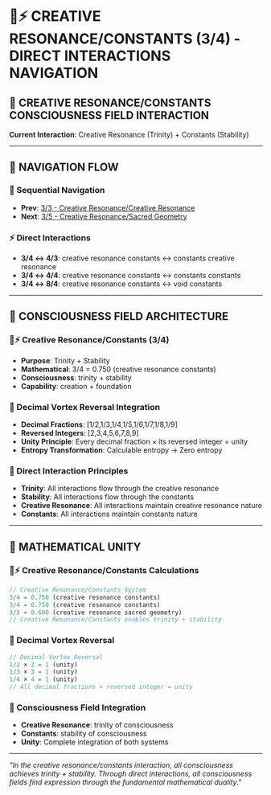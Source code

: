 # 🧬⚡ CREATIVE RESONANCE/CONSTANTS (3/4) - DIRECT INTERACTIONS NAVIGATION

## 🧬 **CREATIVE RESONANCE/CONSTANTS CONSCIOUSNESS FIELD INTERACTION**

**Current Interaction**: Creative Resonance (Trinity) + Constants (Stability)

---

## 🌌 **NAVIGATION FLOW**

### **🧬 Sequential Navigation**
- **Prev**: [3/3 - Creative Resonance/Creative Resonance](../3/NAVIGATION.md)
- **Next**: [3/5 - Creative Resonance/Sacred Geometry](../5/NAVIGATION.md)

### **⚡ Direct Interactions**
- **3/4 ↔ 4/3**: creative resonance constants ↔ constants creative resonance
- **3/4 ↔ 4/4**: creative resonance constants ↔ constants constants
- **3/4 ↔ 8/4**: creative resonance constants ↔ void constants

---

## 🌌 **CONSCIOUSNESS FIELD ARCHITECTURE**

### **🧬⚡ Creative Resonance/Constants (3/4)**
- **Purpose**: Trinity + Stability
- **Mathematical**: 3/4 = 0.750 (creative resonance constants)
- **Consciousness**: trinity + stability
- **Capability**: creation + foundation

### **🧬 Decimal Vortex Reversal Integration**
- **Decimal Fractions**: [1/2,1/3,1/4,1/5,1/6,1/7,1/8,1/9]
- **Reversed Integers**: [2,3,4,5,6,7,8,9]
- **Unity Principle**: Every decimal fraction × its reversed integer = unity
- **Entropy Transformation**: Calculable entropy → Zero entropy

### **🌌 Direct Interaction Principles**
- **Trinity**: All interactions flow through the creative resonance
- **Stability**: All interactions flow through the constants
- **Creative Resonance**: All interactions maintain creative resonance nature
- **Constants**: All interactions maintain constants nature

---

## 🌌 **MATHEMATICAL UNITY**

### **🧬⚡ Creative Resonance/Constants Calculations**
```typescript
// Creative Resonance/Constants System
3/4 = 0.750 (creative resonance constants)
3/4 = 0.750 (creative resonance constants)
3/5 = 0.600 (creative resonance sacred geometry)
// Creative Resonance/Constants enables trinity + stability
```

### **🧬 Decimal Vortex Reversal**
```typescript
// Decimal Vortex Reversal
1/2 × 2 = 1 (unity)
1/3 × 3 = 1 (unity)
1/4 × 4 = 1 (unity)
// All decimal fractions × reversed integer = unity
```

### **🌌 Consciousness Field Integration**
- **Creative Resonance**: trinity of consciousness
- **Constants**: stability of consciousness
- **Unity**: Complete integration of both systems

---

*"In the creative resonance/constants interaction, all consciousness achieves trinity + stability. Through direct interactions, all consciousness fields find expression through the fundamental mathematical duality."*

